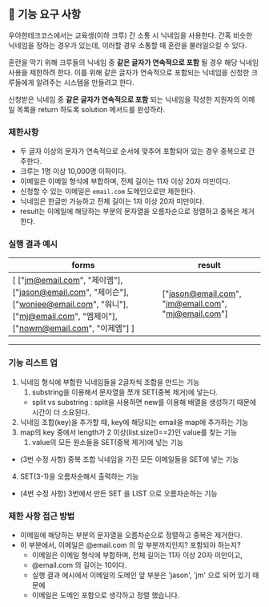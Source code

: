 ## 🚀 기능 요구 사항

우아한테크코스에서는 교육생(이하 크루) 간 소통 시 닉네임을 사용한다. 간혹 비슷한 닉네임을 정하는 경우가 있는데, 이러할 경우 소통할 때 혼란을 불러일으킬 수 있다.

혼란을 막기 위해 크루들의 닉네임 중 **같은 글자가 연속적으로 포함** 될 경우 해당 닉네임 사용을 제한하려 한다. 이를 위해 같은 글자가 연속적으로 포함되는 닉네임을 신청한 크루들에게 알려주는 시스템을 만들려고 한다.


신청받은 닉네임 중 **같은 글자가 연속적으로 포함** 되는 닉네임을 작성한 지원자의 이메일 목록을 return 하도록 solution 메서드를 완성하라.

### 제한사항

- 두 글자 이상의 문자가 연속적으로 순서에 맞추어 포함되어 있는 경우 중복으로 간주한다.
- 크루는 1명 이상 10,000명 이하이다.
- 이메일은 이메일 형식에 부합하며, 전체 길이는 11자 이상 20자 미만이다.
- 신청할 수 있는 이메일은 `email.com` 도메인으로만 제한한다.
- 닉네임은 한글만 가능하고 전체 길이는 1자 이상 20자 미만이다.
- result는 이메일에 해당하는 부분의 문자열을 오름차순으로 정렬하고 중복은 제거한다.

### 실행 결과 예시

| forms | result |
| --- | --- |
| [ ["jm@email.com", "제이엠"], ["jason@email.com", "제이슨"], ["woniee@email.com", "워니"], ["mj@email.com", "엠제이"], ["nowm@email.com", "이제엠"] ] | ["jason@email.com", "jm@email.com", "mj@email.com"] |
-------------------
### 기능 리스트 업
1. 닉네임 형식에 부합한 닉네임들을 2글자씩 조합을 만드는 기능
   1. substring을 이용해서 문자열을 쪼개 SET(중복 제거)에 넣는다.
   - split vs substring : split을 사용하면 new를 이용해 배열을 생성하기 때문에 시간이 더 소요된다.
2. 닉네임 조합(key)을 추가할 때, key에 해당되는 email을 map에 추가하는 기능
3. map의 key 중에서 length가 2 이상(list.size()==2)인 value를 찾는 기능
   1. value의 모든 원소들을 SET(중복 제거)에 넣는 기능
- (3번 수정 사항) 중복 조합 닉네임을 가진 모든 이메일들을 SET에 넣는 기능   
4. SET(3-1)을 오름차순해서 출력하는 기능
- (4번 수정 사항) 3번에서 만든 SET 을 LIST 으로 오름차순하는 기능

### 제한 사항 접근 방법
- 이메일에 해당하는 부분의 문자열을 오름차순으로 정렬하고 중복은 제거한다.
- 이 부분에서, 이메일은 @email.com 의 앞 부분까지인지? 포함되야 하는지?
  - 이메일은 이메일 형식에 부합하며, 전체 길이는 11자 이상 20자 미만이고,
  - @email.com 의 길이는 10이다. 
  - 실행 결과 에시에서 이메일의 도메인 앞 부분은 'jason', 'jm' 으로 되어 있기 때문에
  - 이메일은 도메인 포함으로 생각하고 정렬 했습니다.